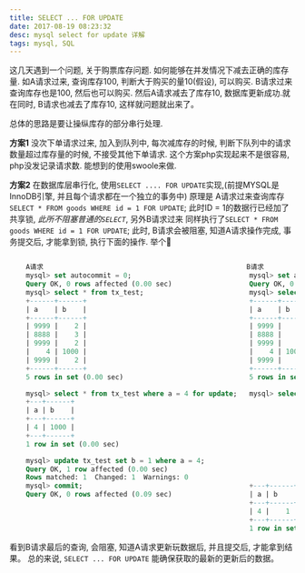 ```yaml
---
title: SELECT ... FOR UPDATE
date: 2017-08-19 08:23:32
desc: mysql select for update 详解
tags: mysql, SQL
---
```


这几天遇到一个问题, 关于购票库存问题. 如何能够在并发情况下减去正确的库存量. 如A请求过来, 查询库存100,
判断大于购买的量10(假设), 可以购买.  B请求过来查询库存也是100, 然后也可以购买. 然后A请求减去了库存10,
数据库更新成功.就在同时, B请求也减去了库存10, 这样就问题就出来了。

<!-- more -->

总体的思路是要让操纵库存的部分串行处理.

**方案1** 没次下单请求过来, 加入到队列中, 每次减库存的时候, 判断下队列中的请求数量超过库存量的时候, 不接受其他下单请求.
这个方案php实现起来不是很容易, php没发记录请求数. 能想到的使用swoole来做.

**方案2** 在数据库层串行化, 使用`SELECT .... FOR UPDATE`实现,(前提MYSQL是InnoDB引擎, 并且每个请求都在一个独立的事务中)
原理是 A请求过来查询库存 `SELECT * FROM goods WHERE id = 1 FOR UPDATE`;
此时ID = 1的数据行已经加了共享锁, _此所不阻塞普通的`SELECT`_, 另外B请求过来 同样执行了`SELECT * FROM goods WHERE id = 1 FOR UPDATE`;
此时, B请求会被阻塞, 知道A请求操作完成, 事务提交后, 才能拿到锁, 执行下面的操作. 举个🌰

```sql

    A请求                                                  B请求
    mysql> set autocommit = 0;                             mysql> set autocommit = 0;
    Query OK, 0 rows affected (0.00 sec)                   Query OK, 0 rows affected (0.00 sec)
    mysql> select * from tx_test;                          mysql> select * from tx_text;
    +------+------+                                        +------+------+
    | a    | b    |                                        | a    | b    |
    +------+------+                                        +------+------+
    | 9999 |    2 |                                        | 9999 |    2 |
    | 8888 |    3 |                                        | 8888 |    3 |
    | 9999 |    2 |                                        | 9999 |    2 |
    |    4 | 1000 |                                        |    4 | 1000 |
    | 9999 |    2 |                                        | 9999 |    2 |
    +------+------+                                        +------+------+
    5 rows in set (0.00 sec)                               5 rows in set (0.00 sec)

    mysql> select * from tx_test where a = 4 for update;   mysql> select * from tx_test where a = 4 for update;
    +---+------+
    | a | b    |
    +---+------+
    | 4 | 1000 |
    +---+------+
    1 row in set (0.00 sec)

    mysql> update tx_test set b = 1 where a = 4;
    Query OK, 1 row affected (0.00 sec)
    Rows matched: 1  Changed: 1  Warnings: 0
    mysql> commit;                                         +---+------+
    Query OK, 0 rows affected (0.09 sec)                   | a | b    |
                                                           +---+------+
                                                           | 4 |    1 |
                                                           +---+------+
                                                           1 row in set (24.81 sec)
```

看到B请求最后的查询, 会阻塞, 知道A请求更新玩数据后, 并且提交后, 才能拿到结果。
总的来说, `SELECT ... FOR UPDATE` 能确保获取的最新的更新后的数据。
